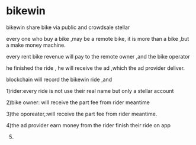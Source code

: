 # bikewin
bikewin share bike via public and crowdsale stellar 

every one who buy a bike ,may be a remote bike,
it is more than a bike ,but a make money machine.


 every rent bike revenue will pay to the remote owner ,and  the bike operator
 
 he finished the ride , he will receive the ad ,which the ad provider deliver.
 
 blockchain will record the bikewin ride ,and 
 
 1)rider:every ride is not use their real name but only a stellar account
 
 2)bike owner: will receive the part fee from rider meantime
 
 3)the oporeater,:will receive the part fee from rider meantime.
 
 4)the ad provider earn money from the rider finish their ride on app
 
 5)  
